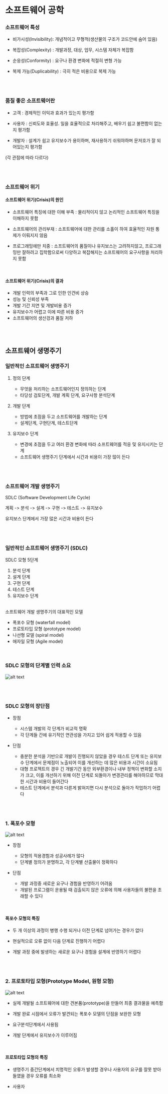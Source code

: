 # 소프트웨어 공학

### 소프트웨어 특성
- 비가시성(Invisibility): 개념적이고 무형적(생산물의 구조가 코드안에 숨어 있음)
- 복잡성(Complexity) : 개발과정, 대상, 업무, 시스템 자체가 복잡함
  
- 순응성(Conformity) : 요구나 환경 변화에 적절히 변형 가능
- 복제 가능(Duplicability) : 극히 적은 비용으로 복제 가능

<br><br>

### 품질 좋은 소프트웨어란
- 고객 : 경제적인 이익과 효과가 있는지 평가함
- 사용자 : 신뢰도와 효율성. 일을 효율적으로 처리해주고, 배우기 쉽고 불편함이 없는지 평가함
  
- 개발자 : 설계가 쉽고 유지보수가 용이하며, 재사용하기 쉬워야하며 문저호가 잘 되어있는지 평가함
  
(각 관점에 따라 다르다)

<br><br>

### 소프트웨어 위기
#### 소프트웨어 위기(Crisis)의 원인
- 소프트웨어 특징에 대한 이해 부족 : 물리적이지 않고 논리적인 소프트웨어 특징을 이해하지 못함
- 소프트웨어의 관리부재 : 소프트웨어에 대한 관리를 소홀이 하여 효율적인 자원 통제가 이뤄지지 않음

- 프로그래밍에만 치중 : 소프트웨어의 품질이나 유지보스는 고려하지않고, 프로그래밍만 잘하려고 집학함으로써 다양하고 복잡해지는 소프트웨어의 요구사항을 처리하지 못함

<br>

#### 소프트웨어 위기(Crisis)의 결과
- 개발 인력의 부족과 그로 인한 인건비 상승
- 성능 및 신뢰성 부족
- 개발 기간 지연 및 개발비용 증가
- 유지보수가 어렵고 이에 따른 비용 증가
- 소프트웨어의 생산겅과 품질 저하

<br><br>

## 소프트웨어 생명주기

### 일반적인 소프트웨어 생명주기
1. 정의 단계
   - 무엇을 처리하는 소프트웨어인지 정의하는 단계
   - 타당성 검토단계, 개발 계획 단계, 요구사항 분석단계

2. 개발 단계
    - 방법에 초점을 두고 소프트웨어를 개발하는 단계
    - 설계단계, 구현단계, 테스트단계

3. 유지보수 단계
    - 변경에 초점을 두고 여러 환경 변화에 따라 소프트웨어를 적응 및 유지시키는 단계
    - 소프트웨어 생명주기 단계에서 시간과 비용이 가장 많이 든다

<br><br>

### 소프트웨어 개발 생명주기 

SDLC (Software Development Life Cycle)

계획 -> 분석 -> 설계 -> 구현 -> 테스트 -> 유지보수

유지보스 단계에서 가장 많은 시간과 비용이 든다

<br><br>

### 일반적인 소프트웨어 생명주기 (SDLC)

SDLC 모형 5단계
1. 분석 단계
1. 설계 단계
2. 구현 단계
3. 테스트 단계
4. 유지보수 단계

<br>
소프트웨어 개발 생명주기의 대표적인 모델

- 폭포수 모형 (waterfall model)
- 프로토타입 모형 (prototype model)
- 나선형 모델 (spiral model)
- 애자일 모형 (Agile model)

<br>

### SDLC 모형의 단계별 인력 소요
![alt text](image.png)

<br><br>

### SDLC 모형의 장단점
- 장점
  - 시스템 개발의 각 단계가 비교적 명확
  - 각 단계들 간에 유기적인 연관성을 가지고 있어 쉽게 적용할 수 있음

- 단점
  - 충분한 분석을 기반으로 개발이 진행되지 않았을 경우 테스트 단계 또는 유지보수 단계에서 문제점이 노출되어 이를 개선하는 데 많은 비용과 시간이 소요됨
  - 대형 프로젝트의 경우 긴 개발기간 동안 외부환경이나 내부 정책이 변화할 소지가 크고, 이를 개선하기 위해 이전 단계로 되돌아가 변경관리를 해야하므로 막대한 시간과 비용이 들어간다
  - 테스트 단계에서 분석과 다른게 밝혀지면 다시 분석으로 돌아가 작업하기 어렵다
  
<br><br>

### 1. 폭포수 모형
![alt text](image-1.png)

- 장점
  - 모형의 적용경험과 성공사례가 많다
  - 단계별 정의가 분명하고, 각 단계별 산출물이 정확하다

- 단점 
  - 개발 과정중 새로운 요구나 경험을 반영하기 어려움
  - 개발된 프로그램이 운용될 때 검출되지 않은 오류에 의해 사용자들의 불편을 초래할 수 있다


<br>

#### 폭포수 모형의 특징
- 두 개 이상의 과정이 병행 수행 되거나 이전 단계로 넘어가는 경우가 없다

- 현실적으로 오류 없이 다음 단계로 진행하기 어렵다

- 개발 과정 중에 발생하는 새로운 요구나 경험을 설계에 반영하기 어렵다

<br><br>

### 2. 프로토타입 모형(Prototype Model, 원형 모형)

![alt text](image-2.png)

- 실제 개발될 소프트웨어에 대한 견본품(prototype)을 만들어 최종 결과물을 예측함

- 개발 완료 시점에서 오류가 발견되는 폭포수 모델의 단점을 보완한 모형

- 요구분석단계에서 사용됨
- 개발 단계에서 유지보수가 이루어짐


<br>

#### 프로토타입 모형의 특징
- 생명주기 중간단계에서 치명적인 오류가 발생할 경우나 사용자의 요구를 잘못 받아들였을 경우 오류를 최소화

- 사용자